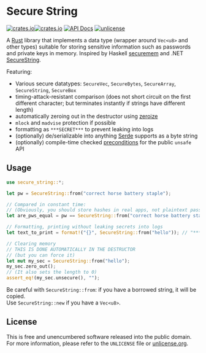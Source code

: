 # Secure String

[![crates.io](https://img.shields.io/crates/v/secure-string?logo=rust)![crates.io](https://img.shields.io/crates/d/secure-string)](https://crates.io/crates/secure-string)
[![API Docs](https://docs.rs/secure-string/badge.svg)](https://docs.rs/secure-string/)
[![unlicense](https://img.shields.io/badge/un-license-green.svg?style=flat)](https://unlicense.org)

A [Rust] library that implements a data type (wrapper around `Vec<u8>` and other types) suitable for storing sensitive information such as passwords and private keys in memory.
Inspired by Haskell [securemem] and .NET [SecureString].

Featuring:

- Various secure datatypes: `SecureVec`, `SecureBytes`, `SecureArray`, `SecureString`, `SecureBox`
- timing-attack-resistant comparison (does not short circuit on the first different character; but terminates instantly if strings have different length)
- automatically zeroing out in the destructor using [zeroize]
- `mlock` and `madvise` protection if possible
- formatting as `***SECRET***` to prevent leaking into logs
- (optionally) de/serializable into anything [Serde] supports as a byte string
- (optionally) compile-time checked [preconditions] for the public `unsafe` API

[Rust]: https://www.rust-lang.org
[securemem]: https://hackage.haskell.org/package/securemem
[SecureString]: http://msdn.microsoft.com/en-us/library/system.security.securestring%28v=vs.110%29.aspx
[zeroize]: https://crates.io/crates/zeroize
[Serde]: https://serde.rs/
[preconditions]: https://crates.io/crates/pre

## Usage

```rust
use secure_string::*;

let pw = SecureString::from("correct horse battery staple");

// Compared in constant time:
// (Obviously, you should store hashes in real apps, not plaintext passwords)
let are_pws_equal = pw == SecureString::from("correct horse battery staple".to_string()); // true

// Formatting, printing without leaking secrets into logs
let text_to_print = format!("{}", SecureString::from("hello")); // "***SECRET***"

// Clearing memory
// THIS IS DONE AUTOMATICALLY IN THE DESTRUCTOR
// (but you can force it)
let mut my_sec = SecureString::from("hello");
my_sec.zero_out();
// (It also sets the length to 0)
assert_eq!(my_sec.unsecure(), "");
```

Be careful with `SecureString::from`: if you have a borrowed string, it will be copied.  
Use `SecureString::new` if you have a `Vec<u8>`.

## License

This is free and unencumbered software released into the public domain.  
For more information, please refer to the `UNLICENSE` file or [unlicense.org](https://unlicense.org).
